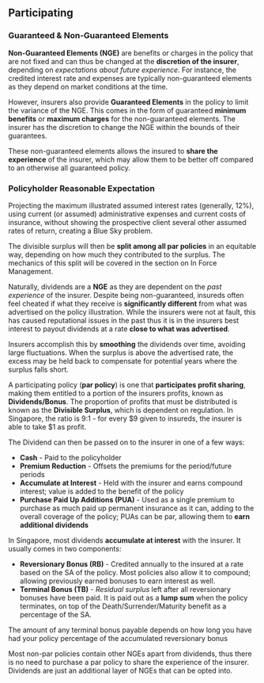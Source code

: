 ## **Participating**

### **Guaranteed & Non-Guaranteed Elements**

**Non-Guaranteed Elements (NGE)** are benefits or charges in the policy that are not fixed and can thus be changed at the **discretion of the insurer**, depending on *expectations about future experience*. For instance, the credited interest rate and expenses are typically non-guaranteed elements as they depend on market conditions at the time.

However, insurers also provide **Guaranteed Elements** in the policy to limit the variance of the NGE. This comes in the form of guaranteed **minimum benefits** or **maximum charges** for the non-guaranteed elements. The insurer has the discretion to change the NGE within the bounds of their guarantees.

These non-guaranteed elements allows the insured to **share the experience** of the insurer, which may allow them to be better off compared to an otherwise all guaranteed policy.

### Policyholder Reasonable Expectation

Projecting the maximum illustrated assumed interest rates (generally, 12%), using current (or assumed) administrative expenses and current costs of insurance, without showing the prospective client several other assumed rates of return, creating a Blue Sky problem.

The divisible surplus will then be **split among all par policies** in an equitable way, depending on how much they contributed to the surplus. The mechanics of this split will be covered in the section on In Force Management.

Naturally, dividends are a **NGE** as they are dependent on the *past experience* of the insurer. Despite being non-guaranteed, insureds often feel cheated if what they receive is **significantly different** from what was advertised on the policy illustration. While the insurers were not at fault, this has caused reputational issues in the past thus it is in the insurers best interest to payout dividends at a rate **close to what was advertised**.

Insurers accomplish this by **smoothing** the dividends over time, avoiding large fluctuations. When the surplus is above the advertised rate, the excess may be held back to compensate for potential years where the surplus falls short.

A participating policy (**par policy**) is one that **participates profit sharing**, making them entitled to a portion of the insurers profits, known as **Dividends/Bonus**. The proportion of profits that must be distributed is known as the **Divisible Surplus**, which is dependent on regulation. In Singapore, the ratio is 9:1 - for every $9 given to insureds, the insurer is able to take $1 as profit.

<!-- Add point on why they must share the profits - it was the insureds capital? -->



The Dividend can then be passed on to the insurer in one of a few ways:

* **Cash** - Paid to the policyholder
* **Premium Reduction** - Offsets the premiums for the period/future periods
* **Accumulate at Interest** - Held with the insurer and earns compound interest; value is added to the benefit of the policy
* **Purchase Paid Up Additions (PUA)** - Used as a single premium to purchase as much paid up permanent insurance as it can, adding to the overall coverage of the policy; PUAs can be par, allowing them to **earn additional dividends**

In Singapore, most dividends **accumulate at interest** with the insurer. It usually comes in two components:

* **Reversionary Bonus (RB)** - Credited annually to the insured at a rate based on the SA of the policy. Most policies also allow it to compound; allowing previously earned bonuses to earn interest as well.
* **Terminal Bonus (TB)** - *Residual surplus* left after all reversionary bonuses have been paid. It is paid out as a **lump sum** when the policy terminates, on top of the Death/Surrender/Maturity benefit as a percentage of the SA.

The amount of any terminal
bonus payable depends on how long you have had your
policy
percentage of the accumulated reversionary bonus

Most non-par policies contain other NGEs apart from dividends, thus there is no need to purchase a par policy to share the experience of the insurer. Dividends are just an additional layer of NGEs that can be opted into.

<!--The life insurance manual defines policy dividends as refunds of premium over-payments. They are therefore not exactly like corporate stock dividends, which are payouts of net income from total revenues. 

Par illustration is 3 and 4.25% but do not represent the upper and lower limits of the fund
Bonuses can also be surrendered
-->
